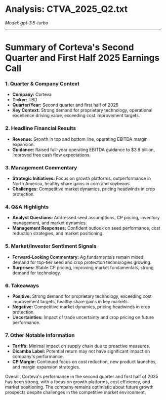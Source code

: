 # Analysis: CTVA_2025_Q2.txt

*Model: gpt-3.5-turbo*

---

# Summary of Corteva's Second Quarter and First Half 2025 Earnings Call

### 1. Quarter & Company Context
- **Company:** Corteva
- **Ticker:** TBD
- **Quarter/Year:** Second quarter and first half of 2025
- **Key Context:** Strong demand for proprietary technology, operational excellence driving value, exceeding cost improvement targets.

### 2. Headline Financial Results
- **Revenue:** Growth in top and bottom line, operating EBITDA margin expansion.
- **Guidance:** Raised full-year operating EBITDA guidance to $3.8 billion, improved free cash flow expectations.

### 3. Management Commentary
- **Strategic Initiatives:** Focus on growth platforms, outperformance in North America, healthy share gains in corn and soybeans.
- **Challenges:** Competitive market dynamics, pricing headwinds in crop protection.

### 4. Q&A Highlights
- **Analyst Questions:** Addressed seed assumptions, CP pricing, inventory management, and market dynamics.
- **Management Responses:** Confident outlook on seed performance, cost reduction strategies, and market positioning.

### 5. Market/Investor Sentiment Signals
- **Forward-Looking Commentary:** Ag fundamentals remain mixed, demand for top-tier seed and crop protection technologies growing.
- **Surprises:** Stable CP pricing, improving market fundamentals, strong demand for technology.

### 6. Takeaways
- **Positive:** Strong demand for proprietary technology, exceeding cost improvement targets, healthy share gains in key markets.
- **Negative:** Competitive market dynamics, pricing headwinds in crop protection.
- **Uncertainties:** Impact of trade uncertainty and crop pricing on future performance.

### 7. Other Notable Information
- **Tariffs:** Minimal impact on supply chain due to proactive measures.
- **Dicamba Label:** Potential return may not have significant impact on company's performance.
- **CP Margin:** Continued focus on cost reduction, new product launches, and margin expansion strategies.

Overall, Corteva's performance in the second quarter and first half of 2025 has been strong, with a focus on growth platforms, cost efficiency, and market positioning. The company remains optimistic about future growth prospects despite challenges in the competitive market environment.